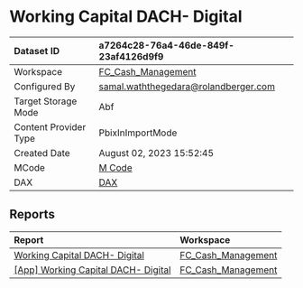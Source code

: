



# Working Capital DACH- Digital

|Dataset ID|a7264c28-76a4-46de-849f-23af4126d9f9|
| :--- | :--- |
|Workspace|[FC_Cash_Management](../Workspaces/FC_Cash_Management.md)|
|Configured By|samal.waththegedara@rolandberger.com|
|Target Storage Mode|Abf|
|Content Provider Type|PbixInImportMode|
|Created Date|August 02, 2023 15:52:45|
|MCode|[M Code](./Working-Capital-DACH--Digital/mcode.md)|
|DAX|[DAX](./Working-Capital-DACH--Digital/dax.md)|

## Reports

|Report|Workspace|
| :--- | :--- |
|[Working Capital DACH- Digital](../Reports/Working-Capital-DACH--Digital.md)|[FC_Cash_Management](../Workspaces/FC_Cash_Management.md)|
|[[App] Working Capital DACH- Digital](../Reports/[App]-Working-Capital-DACH--Digital.md)|[FC_Cash_Management](../Workspaces/FC_Cash_Management.md)|
